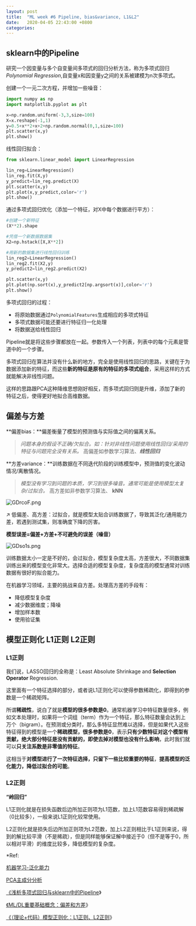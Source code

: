```yaml
---
layout: post
title:  "ML week #6 Pipeline, bias&variance, L1&L2"
date:   2020-04-05 22:43:00 +0800
categories: 
---
```

## sklearn中的Pipeline

研究一个因变量与多个自变量间多项式的回归分析方法，称为多项式回归*Polynomial Regression*,自变量x和因变量y之间的关系被建模为n次多项式。

创建一个一元二次方程，并增加一些噪音：

```python
import numpy as np
import matplotlib.pyplot as plt

x=np.random.uniform(-3,3,size=100)
X=x.reshape(-1,1)
y=0.5+x**2+x+2+np.random.normal(0,1,size=100)
plt.scatter(x,y)
plt.show()
```

线性回归拟合：

```python
from sklearn.linear_model import LinearRegression

lin_reg=LinearRegression()
lin_reg.fit(X,y)
y_predict=lin_reg.predict(X)
plt.scatter(x,y)
plt.plot(x,y_predict,color='r')
plt.show()
```

通过多项式回归优化（添加一个特征，对X中每个数据进行平方）：

```python
#创建一个新特征
(X**2).shape

#凭借一个新数据数据集
X2=np.hstack([X,X**2])

#用新的数据集进行线性回归训练
lin_reg2=LinearRegression()
lin_reg2.fit(X2,y)
y_predict2=lin_reg2.predict(X2)

plt.scatter(x,y)
plt.plot(np.sort(x),y_predict2[np.argsort(x)],color='r')
plt.show()
```

多项式回归的过程：

- 将原始数据通过`PolynomialFeatures`生成相应的多项式特征
- 多项式数据可能还要进行特征归一化处理
- 将数据送给线性回归

Pipeline就是将这些步骤都放在一起。参数传入一个列表，列表中的每个元素是管道中的一个步骤。

多项式回归在算法并没有什么新的地方，完全是使用线性回归的思路，关键在于为数据添加新的特征，而这些**新的特征是原有的特征的多项式组合**，采用这样的方式就能解决非线性问题。

这样的思路跟PCA这种降维思想刚好相反，而多项式回归则是升维，添加了新的特征之后，使得更好地拟合高维数据。



## 偏差与方差

**偏差bias：**偏差衡量了模型的预测值与实际值之间的偏离关系。

> *问题本身的假设不正确/欠拟合。如：针对非线性问题使用线性回归/采用的特征与问题完全没有关系。*   高偏差如参数学习算法、***线性回归***

**方差variance：**训练数据在不同迭代阶段的训练模型中，预测值的变化波动情况/离散情况。

> *模型没有学习到问题的本质，学习到很多噪音。通常可能是使用模型太复杂/过拟合。*   高方差如非参数学习算法、 **kNN**

![GDrcoF.png](https://s1.ax1x.com/2020/04/05/GDrcoF.png)

↗️ 低偏差、高方差：过拟合，就是模型太贴合训练数据了，导致其泛化/通用能力差，若遇到测试集，则准确度下降的厉害。

**模型误差=偏差+方差+不可避免的误差（噪音）**

![GDso1s.png](https://s1.ax1x.com/2020/04/05/GDso1s.png)

训练数据太小一定是不好的，会过拟合，模型复杂度太高，方差很大，不同数据集训练出来的模型变化非常大。选择合适的模型复杂度，复杂度高的模型通常对训练数据有很好的拟合能力。



在机器学习领域，主要的挑战来自方差。处理高方差的手段有：

- 降低模型复杂度
- 减少数据维度；降噪
- 增加样本数
- 使用验证集



## 模型正则化 L1正则 L2正则

### L1正则

我们说，LASSO回归的全称是：Least Absolute Shrinkage and **Selection Operator** Regression.

这里面有一个特征选择的部分，或者说L1正则化可以使得参数稀疏化，即得到的参数是一个稀疏矩阵。

所谓**稀疏性**，说白了就是**模型的很多参数是0**。通常机器学习中特征数量很多，例如文本处理时，如果将一个词组（term）作为一个特征，那么特征数量会达到上万个（bigram）。在预测或分类时，那么多特征显然难以选择，但是如果代入这些特征得到的模型是一个**稀疏模型，很多参数是0**，表示**只有少数特征对这个模型有贡献，绝大部分特征是没有贡献的，即使去掉对模型也没有什么影响**，此时我们就可以**只关注系数是非零值的特征**。

这相当于**对模型进行了一次特征选择，只留下一些比较重要的特征**，**提高模型的泛化能力，降低过拟合的可能**。



### L2正则

**“岭回归”**



L1正则化就是在损失函数后边所加正则项为L1范数，加上L1范数容易得到稀疏解（0比较多），一般来说L1正则化较常使用。

L2正则化就是损失后边所加正则项为L2范数，加上L2正则相比于L1正则来说，得到的解比较平滑（不是稀疏），但是同样能够保证解中接近于0（但不是等于0，所以相对平滑）的维度比较多，降低模型的复杂度。



*Ref:

[机器学习-泛化能力](https://segmentfault.com/a/1190000016425702 "机器学习-泛化能力")

[PCA主成分分析](https://www.zhihu.com/question/41120789?sort=created)

[《浅析多项式回归与sklearn中的Pipeline](http://mp.weixin.qq.com/s?__biz=MzI4MjkzNTUxMw==&mid=2247484400&idx=1&sn=3ca55d15e7ccd2d6234a5cf5c7abff73&chksm=eb932a46dce4a3509cfab261d80748b2a6eab43d09142a9838c7a4b0d9fb87772673d5494f0d&scene=21#wechat_redirect)》

[《ML/DL重要基础概念：偏差和方差](http://mp.weixin.qq.com/s?__biz=MzI4MjkzNTUxMw==&mid=2247484409&idx=1&sn=740b2a7b4201d7d2e0186e590e8e4a30&chksm=eb932a4fdce4a3593542dc91dda56ca5c92a673b56013d18fc502963bf8ab3e4626f90ec83fa&scene=21#wechat_redirect)》

[《（理论+代码）模型正则化：L1正则、L2正则](http://mp.weixin.qq.com/s?__biz=MzI4MjkzNTUxMw==&mid=2247484437&idx=1&sn=40f4b448ed6b26b5e67690764a3f0cbb&chksm=eb932da3dce4a4b5820f1f8a6616edc08bd6700fc03055ed14a6eb4148d97c9fc299af94f3b1&scene=21#wechat_redirect)》


